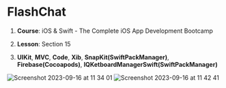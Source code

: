 # FlashChat

1. **Course**: iOS & Swift - The Complete iOS App Development Bootcamp

2. **Lesson**: Section 15

3.  **UIKit**,
    **MVC**,
    **Code**,
    **Xib**,
    **SnapKit(SwiftPackManager)**,
    **Firebase(Cocoapods)**,
    **IQKetboardManagerSwift(SwiftPackManager)**

   
![Screenshot 2023-09-16 at 11 34 01](https://github.com/Kirilloao/FlashChat/assets/106522858/fbf4033c-84b3-4e34-bc81-c47608167a48)
![Screenshot 2023-09-16 at 11 42 41](https://github.com/Kirilloao/FlashChat/assets/106522858/1fad0093-327f-4e6f-8a1f-54e062136829)
